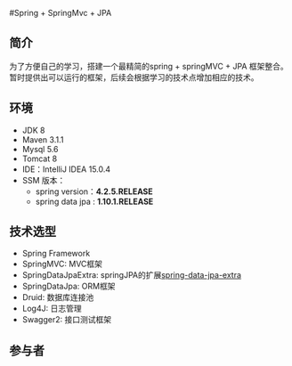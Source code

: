 #Spring + SpringMvc + JPA

## 简介 ##

为了方便自己的学习，搭建一个最精简的spring + springMVC + JPA 框架整合。
暂时提供出可以运行的框架，后续会根据学习的技术点增加相应的技术。

## 环境 ##

- JDK 8
- Maven 3.1.1
- Mysql 5.6
- Tomcat 8
- IDE：IntelliJ IDEA 15.0.4
- SSM 版本：
    - spring version：**4.2.5.RELEASE**
    - spring data jpa : **1.10.1.RELEASE**

## 技术选型 ##

- Spring Framework
- SpringMVC: MVC框架
- SpringDataJpaExtra: springJPA的扩展[spring-data-jpa-extra](https://github.com/slyak/spring-data-jpa-extra)
- SpringDataJpa: ORM框架
- Druid: 数据库连接池
- Log4J: 日志管理
- Swagger2: 接口测试框架


## 参与者 ##
